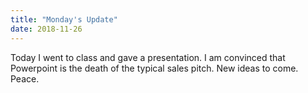 ```yaml
---
title: "Monday's Update"
date: 2018-11-26
---
```

Today I went to class and gave a presentation. I am convinced that Powerpoint is the death of the typical sales pitch. New ideas to come. Peace.
